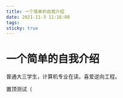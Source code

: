```yaml
---
title: 一个简单的自我介绍
date: 2021-11-3 11:16:00
tags:
sticky: true
---
```


# 一个简单的自我介绍

普通大三学生，计算机专业在读。喜爱逆向工程。

置顶测试（

